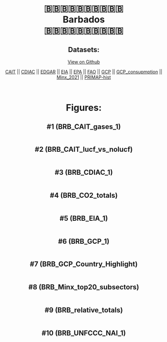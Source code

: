 
<center>
<h1 align="center">
🇧🇧🇧🇧🇧🇧🇧🇧🇧🇧
<br>
Barbados
<br>
🇧🇧🇧🇧🇧🇧🇧🇧🇧🇧
</h1>
<h2>Datasets:</h2>
<p><a href="https://github.com/dquintani/GreenhouseData/tree/master/country_data/BRB_Barbados/data">View on Github</a>
<br></p><p><a href="data/BRB_CAIT.csv">CAIT</a> || <a href="data/BRB_CDIAC.csv">CDIAC</a> || <a href="data/BRB_EDGAR.csv">EDGAR</a> || <a href="data/BRB_EIA.csv">EIA</a> || <a href="data/BRB_EPA.csv">EPA</a> || <a href="data/BRB_FAO.csv">FAO</a> || <a href="data/BRB_GCP.csv">GCP</a> || <a href="data/BRB_GCP_consupmption.csv">GCP_consupmption</a> || <a href="data/BRB_Minx_2021.csv">Minx_2021</a> || <a href="data/BRB_PRIMAP-hist.csv">PRIMAP-hist</a></p><p><br></p>
<h1>Figures:</h1><h2>#1 (BRB_CAIT_gases_1)</h2>
<p><img alt="" src="figures/BRB_CAIT_gases_1.png" /></p><h2>#2 (BRB_CAIT_lucf_vs_nolucf)</h2>
<p><img alt="" src="figures/BRB_CAIT_lucf_vs_nolucf.png" /></p><h2>#3 (BRB_CDIAC_1)</h2>
<p><img alt="" src="figures/BRB_CDIAC_1.png" /></p><h2>#4 (BRB_CO2_totals)</h2>
<p><img alt="" src="figures/BRB_CO2_totals.png" /></p><h2>#5 (BRB_EIA_1)</h2>
<p><img alt="" src="figures/BRB_EIA_1.png" /></p><h2>#6 (BRB_GCP_1)</h2>
<p><img alt="" src="figures/BRB_GCP_1.png" /></p><h2>#7 (BRB_GCP_Country_Highlight)</h2>
<p><img alt="" src="figures/BRB_GCP_Country_Highlight.png" /></p><h2>#8 (BRB_Minx_top20_subsectors)</h2>
<p><img alt="" src="figures/BRB_Minx_top20_subsectors.png" /></p><h2>#9 (BRB_relative_totals)</h2>
<p><img alt="" src="figures/BRB_relative_totals.png" /></p><h2>#10 (BRB_UNFCCC_NAI_1)</h2>
<p><img alt="" src="figures/BRB_UNFCCC_NAI_1.png" /></p>